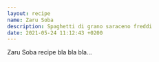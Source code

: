 ```yaml
---
layout: recipe
name: Zaru Soba
description: Spaghetti di grano saraceno freddi
date: 2021-05-24 11:12:43 +0200
---
```


Zaru Soba recipe bla bla bla...
